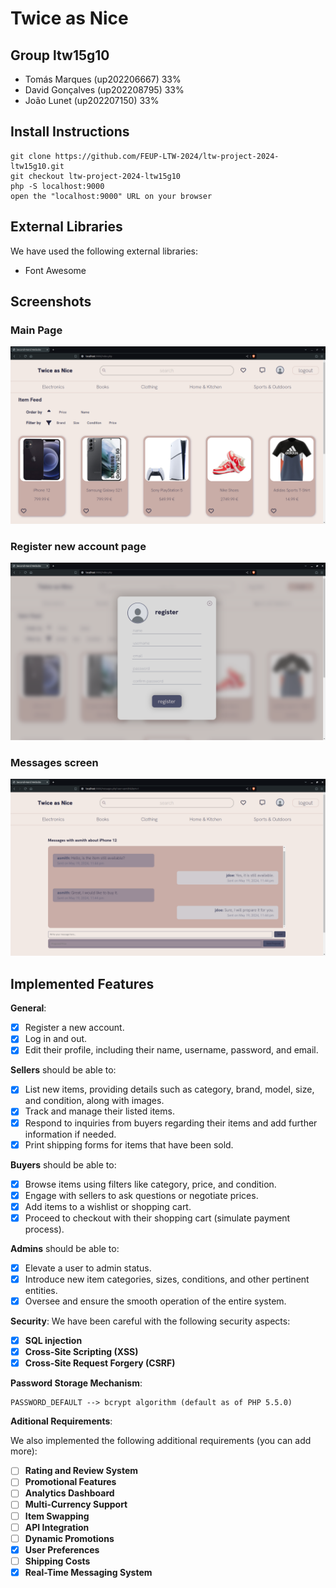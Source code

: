 # Twice as Nice

## Group ltw15g10

- Tomás Marques (up202206667) 33%
- David Gonçalves (up202208795) 33%
- João Lunet (up202207150) 33%

## Install Instructions

    git clone https://github.com/FEUP-LTW-2024/ltw-project-2024-ltw15g10.git
    git checkout ltw-project-2024-ltw15g10
    php -S localhost:9000
    open the "localhost:9000" URL on your browser

## External Libraries

We have used the following external libraries:

- Font Awesome

## Screenshots

### Main Page
![](/docs/SCREENSHOT_1.png)

### Register new account page
![](/docs/SCREENSHOT_2.png)

### Messages screen
![](/docs/SCREENSHOT_3.png)

## Implemented Features

**General**:

- [X] Register a new account.
- [X] Log in and out.
- [X] Edit their profile, including their name, username, password, and email.

**Sellers**  should be able to:

- [X] List new items, providing details such as category, brand, model, size, and condition, along with images.
- [X] Track and manage their listed items.
- [X] Respond to inquiries from buyers regarding their items and add further information if needed.
- [X] Print shipping forms for items that have been sold.

**Buyers**  should be able to:

- [X] Browse items using filters like category, price, and condition.
- [X] Engage with sellers to ask questions or negotiate prices.
- [X] Add items to a wishlist or shopping cart.
- [X] Proceed to checkout with their shopping cart (simulate payment process).

**Admins**  should be able to:

- [X] Elevate a user to admin status.
- [X] Introduce new item categories, sizes, conditions, and other pertinent entities.
- [X] Oversee and ensure the smooth operation of the entire system.

**Security**:
We have been careful with the following security aspects:

- [X] **SQL injection**
- [X] **Cross-Site Scripting (XSS)**
- [X] **Cross-Site Request Forgery (CSRF)**

**Password Storage Mechanism**: 

    PASSWORD_DEFAULT --> bcrypt algorithm (default as of PHP 5.5.0)

**Aditional Requirements**:

We also implemented the following additional requirements (you can add more):

- [ ] **Rating and Review System**
- [ ] **Promotional Features**
- [ ] **Analytics Dashboard**
- [ ] **Multi-Currency Support**
- [ ] **Item Swapping**
- [ ] **API Integration**
- [ ] **Dynamic Promotions**
- [X] **User Preferences**
- [ ] **Shipping Costs**
- [X] **Real-Time Messaging System**
